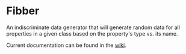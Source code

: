 Fibber
======

An indiscriminate data generator that will generate random data for all properties in a given class based on the property's type vs. its name.

Current documentation can be found in the <a href="https://github.com/Schandlich/Fibber/wiki">wiki</a>.
